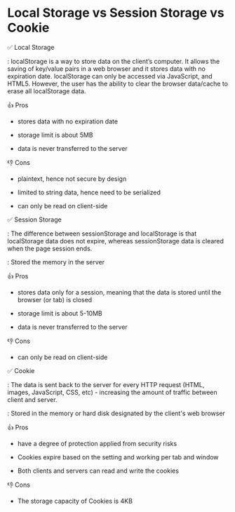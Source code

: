 # Local Storage vs Session Storage vs Cookie

✅ Local Storage

: localStorage is a way to store data on the client’s computer. It allows the saving of key/value pairs in a web browser and it stores data with no expiration date. localStorage can only be accessed via JavaScript, and HTML5. However, the user has the ability to clear the browser data/cache to erase all localStorage data.

👍 Pros

- stores data with no expiration date

- storage limit is about 5MB

- data is never transferred to the server

👎 Cons

- plaintext, hence not secure by design

- limited to string data, hence need to be serialized

- can only be read on client-side

✅ Session Storage

: The difference between sessionStorage and localStorage is that localStorage data does not expire, whereas sessionStorage data is cleared when the page session ends.

: Stored the memory in the server

👍 Pros

- stores data only for a session, meaning that the data is stored until the browser (or tab) is closed

- storage limit is about 5-10MB

- data is never transferred to the server

👎 Cons

- can only be read on client-side

✅ Cookie

: The data is sent back to the server for every HTTP request (HTML, images, JavaScript, CSS, etc) - increasing the amount of traffic between client and server.

: Stored in the memory or hard disk designated by the client's web browser

👍 Pros

- have a degree of protection applied from security risks

- Cookies expire based on the setting and working per tab and window

- Both clients and servers can read and write the cookies

👎 Cons

- The storage capacity of Cookies is 4KB
